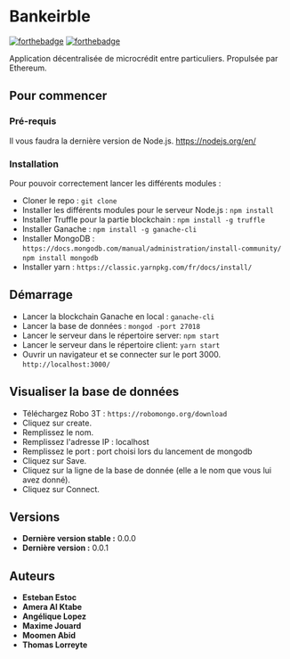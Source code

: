 # Bankeirble

[![forthebadge](http://forthebadge.com/images/badges/built-with-love.svg)]()
[![forthebadge](https://forthebadge.com/images/badges/gluten-free.svg)]()

Application décentralisée de microcrédit entre particuliers. Propulsée par Ethereum.

## Pour commencer

### Pré-requis
Il vous faudra la dernière version de Node.js.
https://nodejs.org/en/

### Installation

Pour pouvoir correctement lancer les différents modules :

* Cloner le repo :
``git clone``
* Installer les différents modules pour le serveur Node.js :
``npm install``
* Installer Truffle pour la partie blockchain :
``npm install -g truffle``
* Installer Ganache :
``npm install -g ganache-cli``
* Installer MongoDB :
``https://docs.mongodb.com/manual/administration/install-community/``
``npm install mongodb``
* Installer yarn :
``https://classic.yarnpkg.com/fr/docs/install/``


## Démarrage

* Lancer la blockchain Ganache en local :
``ganache-cli``
* Lancer la base de données :
``mongod -port 27018``
* Lancer le serveur dans le répertoire server:
``npm start``
* Lancer le serveur dans le répertoire client:
``yarn start``
* Ouvrir un navigateur et se connecter sur le port 3000.
``http://localhost:3000/``

## Visualiser la base de données

* Téléchargez Robo 3T :
``https://robomongo.org/download``
* Cliquez sur create.
* Remplissez le nom.
* Remplissez l'adresse IP : localhost
* Remplissez le port : port choisi lors du lancement de mongodb
* Cliquez sur Save.
* Cliquez sur la ligne de la base de donnée (elle a le nom que vous lui avez donné).
* Cliquez sur Connect.


## Versions
* **Dernière version stable :** 0.0.0
* **Dernière version :** 0.0.1


## Auteurs
* **Esteban Estoc**
* **Amera Al Ktabe**
* **Angélique Lopez**
* **Maxime Jouard**
* **Moomen Abid**
* **Thomas Lorreyte**
